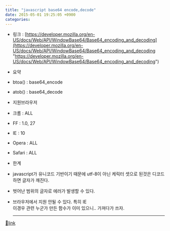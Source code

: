 ```yaml
---
title: "javascript base64 encode,decode"
date: 2015-05-01 19:25:05 +0900
categories: 
---
```

  

- 링크 : [https://developer.mozilla.org/en-US/docs/Web/API/WindowBase64/Base64_encoding_and_decoding](https://developer.mozilla.org/en-US/docs/Web/API/WindowBase64/Base64_encoding_and_decoding "https://developer.mozilla.org/en-US/docs/Web/API/WindowBase64/Base64_encoding_and_decoding")
- 요약
- btoa() : base64_encode
- atob() : base64_decode
- 지원브라우저
- 크롬 : ALL
- FF : 1.0, 27
- IE : 10
- Opera : ALL
- Safari : ALL

- 한계
- javascript가 유니코드 기반이기 때문에 utf-8이 아닌 케릭터 셋으로 된것은 디코드 하면 글자가 깨진다.
- 벗어난 범위의 글자로 에러가 발생할 수 있다.
- 브라우저에서 지원 안될 수 있다. 특히 IE  
이경우 관련 누군가 만든 함수가 이미 있으니.. 가져다가 쓰자.





  ***
[🔗link](http://www.mins01.com/mh/tech/read/942)